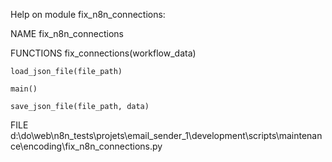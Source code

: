 Help on module fix_n8n_connections:

NAME
    fix_n8n_connections

FUNCTIONS
    fix_connections(workflow_data)

    load_json_file(file_path)

    main()

    save_json_file(file_path, data)

FILE
    d:\do\web\n8n_tests\projets\email_sender_1\development\scripts\maintenance\encoding\fix_n8n_connections.py


